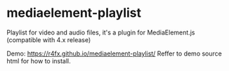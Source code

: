 # mediaelement-playlist
Playlist for video and audio files, it's a plugin for MediaElement.js (compatible with 4.x release)

Demo: https://r4fx.github.io/mediaelement-playlist/
Reffer to demo source html for how to install.
